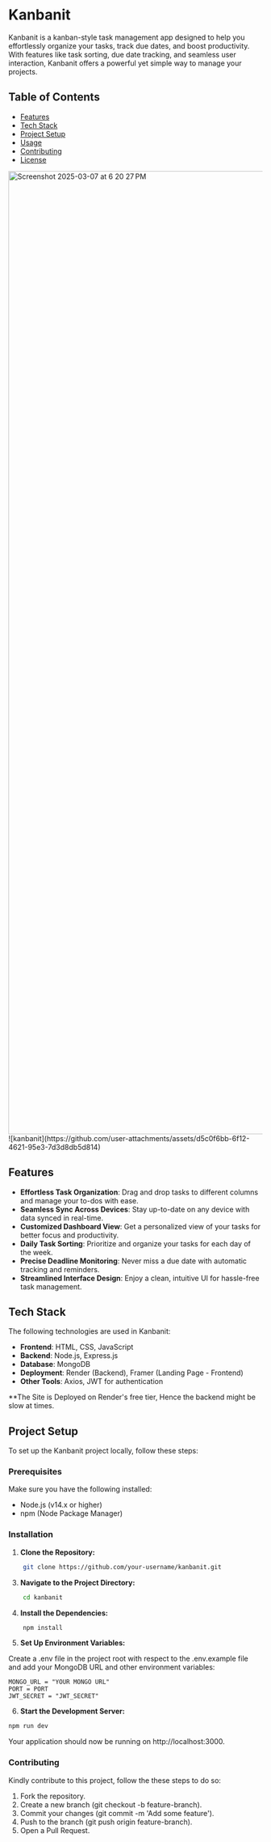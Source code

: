 # Kanbanit

Kanbanit is a kanban-style task management app designed to help you effortlessly organize your tasks, track due dates, and boost productivity. With features like task sorting, due date tracking, and seamless user interaction, Kanbanit offers a powerful yet simple way to manage your projects.

## Table of Contents

- [Features](#features)
- [Tech Stack](#tech-stack)
- [Project Setup](#project-setup)
- [Usage](#usage)
- [Contributing](#contributing)
- [License](#license)

<img width="1904" alt="Screenshot 2025-03-07 at 6 20 27 PM" src="https://github.com/user-attachments/assets/117edcc9-dbe5-4fe5-b4c4-1aefaeca5811" />
![kanbanit](https://github.com/user-attachments/assets/d5c0f6bb-6f12-4621-95e3-7d3d8db5d814)



## Features

- **Effortless Task Organization**: Drag and drop tasks to different columns and manage your to-dos with ease.
- **Seamless Sync Across Devices**: Stay up-to-date on any device with data synced in real-time.
- **Customized Dashboard View**: Get a personalized view of your tasks for better focus and productivity.
- **Daily Task Sorting**: Prioritize and organize your tasks for each day of the week.
- **Precise Deadline Monitoring**: Never miss a due date with automatic tracking and reminders.
- **Streamlined Interface Design**: Enjoy a clean, intuitive UI for hassle-free task management.

## Tech Stack

The following technologies are used in Kanbanit:

- **Frontend**: HTML, CSS, JavaScript
- **Backend**: Node.js, Express.js
- **Database**: MongoDB
- **Deployment**: Render (Backend), Framer (Landing Page - Frontend)
- **Other Tools**: Axios, JWT for authentication

**The Site is Deployed on Render's free tier, Hence the backend might be slow at times.

## Project Setup

To set up the Kanbanit project locally, follow these steps:

### Prerequisites

Make sure you have the following installed:
- Node.js (v14.x or higher)
- npm (Node Package Manager)

### Installation

1. **Clone the Repository:**
```bash
    git clone https://github.com/your-username/kanbanit.git
```

3. **Navigate to the Project Directory:**

```bash
    cd kanbanit
```
4. **Install the Dependencies:**

```bash
    npm install
```
5. **Set Up Environment Variables:**

Create a .env file in the project root with respect to the .env.example file and add your MongoDB URL and other environment variables:

```
MONGO_URL = "YOUR MONGO URL"
PORT = PORT
JWT_SECRET = "JWT_SECRET"
```
6. **Start the Development Server:**
```bash
npm run dev
```
Your application should now be running on http://localhost:3000.

### Contributing
Kindly contribute to this project, follow the these steps to do so:
1. Fork the repository.
2. Create a new branch (git checkout -b feature-branch).
3. Commit your changes (git commit -m 'Add some feature').
4. Push to the branch (git push origin feature-branch).
5. Open a Pull Request.
